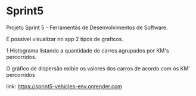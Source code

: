 # Sprint5

Projeto Sprint 5 - Ferramentas de Desenvolvimentos de Software.

É possível visualizar no app 2 tipos de graficos.

1 Histograma listando a quantidade de carros agrupados por KM's percorridos.

O gráfico de dispersão exibie os valores dos carros de acordo com os KM' percorridos


link: https://sprint5-vehicles-env.onrender.com